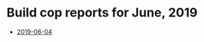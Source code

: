 # Build cop reports for June, 2019

* [2019-06-04](https://bitbucket.org/osrf/gazebo/wiki/buildcop/2019/06/04.md)